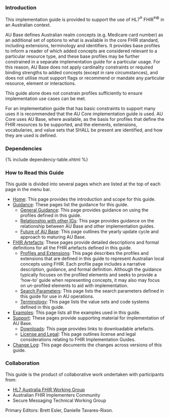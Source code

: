 ### Introduction
This implementation guide is provided to support the use of HL7<sup>&reg;</sup> FHIR<sup>&reg;&copy;</sup> in an Australian context.  

AU Base defines Australian realm concepts (e.g. Medicare card number) as an additional set of options to what is available in the core FHIR standard, including extensions, terminology and identifiers.  It provides base profiles to inform a reader of which added concepts are considered relevant to a particular resource type, and these base profiles may be further constrained in a separate implementation guide for a particular usage.  For this reason, AU Base does not apply cardinality constraints or required binding strengths to added concepts (except in rare circumstances), and does not utilise must support flags or recommend or mandate any particular resource, element or interactions.

This guide alone does not constrain profiles sufficiently to ensure implementation use cases can be met. 

For an implementation guide that has basic constraints to support many uses it is recommended that the AU Core implementation guide is used.  AU Core uses AU Base, where available, as the basis for profiles that define the FHIR resources to be supported, and the elements, extensions, vocabularies, and value sets that SHALL be present are identified, and how they are used is defined.


### Dependencies

{% include dependency-table.xhtml %}

### How to Read this Guide

This guide is divided into several pages which are listed at the top of each page in the menu bar.

- [Home](index.html): This page provides the introduction and scope for this guide.
- [Guidance](guidance.html):  These pages list the guidance for this guide.
  - [General Guidance](generalguidance.html): This page provides guidance on using the profiles defined in this guide.
  - [Relationship with other IGs](relationship.html): This page provides guidance on the relationship between AU Base and other implementation guides.
  - [Future of AU Base](future.html): This page outlines the yearly update cycle and approach to maturing AU Base.
- [FHIR Artefacts](artifacts.html): These pages provide detailed descriptions and formal definitions for all the FHIR artefacts defined in this guide.
  - [Profiles and Extensions](profiles-and-extensions.html): This page describes the profiles and extensions that are defined in this guide to represent Australian local concepts using FHIR. Each profile page includes a narrative description, guidance, and formal definition. Although the guidance typically focuses on the profiled elements and seeks to provide a ‘how-to’ guide when representing concepts, it may also may focus on un-profiled elements to aid with implementation.
  - [Search Parameters](search-parameters.html): This page lists the search parameters defined in this guide for use in AU operations.
  - [Terminology](terminology.html): This page lists the value sets and code systems defined in this guide.
- [Examples](examples.html): This page lists all the examples used in this guide.
- [Support](support.html): These pages provide supporting material for implementation of AU Base.
  - [Downloads](downloads.html): This page provides links to downloadable artefacts.
  - [License and Legal](license.html): This page outlines license and legal considerations relating to FHIR Implementation Guides.
- [Change Log](changes.html): This page documents the changes across versions of this guide.


### Collaboration
This guide is the product of collaborative work undertaken with participants from:

* [HL7 Australia FHIR Working Group](https://confluence.hl7.org/display/HAFWG/HL7+Australia+FHIR+Work+Group+Home)
* Australian FHIR Implementers Community
* Secure Messaging Technical Working Group

Primary Editors: Brett Esler, Danielle Tavares-Rixon.









